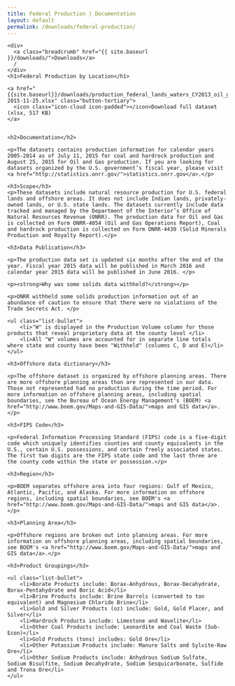 ```yaml
---
title: Federal Production | Documentation
layout: default
permalink: /downloads/federal-production/
---
```


<div class="container-outer container-padded">

  <article class="container-left-7">

    <div>
      <a class="breadcrumb" href="{{ site.baseurl }}/downloads/">Downloads</a>
      /
    </div>
    <h1>Federal Production by Location</h1>

    <a href="{{site.baseurl}}/downloads/production_federal_lands_waters_CY2013_oil_gas_solids-2015-11-25.xlsx" class="button-tertiary">
      <icon class="icon-cloud icon-padded"></icon>Download full dataset (xlsx, 517 KB)
    </a>


    <h2>Documentation</h2>

    <p>The datasets contains production information for calendar years 2005-2014 as of July 11, 2015 for coal and hardrock production and August 25, 2015 for Oil and Gas production. If you are looking for datasets organized by the U.S. government’s fiscal year, please visit <a href="http://statistics.onrr.gov/">statistics.onrr.gov</a>.</p>
    
    <h3>Scope</h3>
    <p>These datasets include natural resource production for U.S. federal lands and offshore areas. It does not include Indian lands, privately-owned lands, or U.S. state lands. The datasets currently include data tracked and managed by the Department of the Interior’s Office of Natural Resources Revenue (ONRR). The production data for Oil and Gas is collected on Form ONRR-4054 (Oil and Gas Operations Report), Coal and hardrock production is collected on Form ONRR-4430 (Solid Minerals Production and Royalty Report).</p>
    
    <h3>Data Publication</h3>
    
    <p>The production data set is updated six months after the end of the year. Fiscal year 2015 data will be published in March 2016 and calendar year 2015 data will be published in June 2016. </p>

    <p><strong>Why was some solids data withheld?</strong></p>
    
    <p>ONRR withheld some solids production information out of an abundance of caution to ensure that there were no violations of the Trade Secrets Act. </p>
    
    <ul class="list-bullet">
        <li>"W" is displayed in the Production Volume column for those products that reveal proprietary data at the county level </li>
        <li>All "W" volumes are accounted for in separate line totals where state and county have been "Withheld" (columns C, D and E)</li>
    </ul>

    <h3>Offshore data dictionary</h3>
    
    <p>The offshore dataset is organized by offshore planning areas. There are more offshore planning areas than are represented in our data. Those not represented had no production during the time period. For more information on offshore planning areas, including spatial boundaries, see the Bureau of Ocean Energy Management's (BOEM) <a href="http://www.boem.gov/Maps-and-GIS-Data/">maps and GIS data</a>.</p>
    
    <h3>FIPS Code</h3>
    
    <p>Federal Information Processing Standard (FIPS) code is a five-digit code which uniquely identifies counties and county equivalents in the U.S., certain U.S. possessions, and certain freely associated states. The first two digits are the FIPS state code and the last three are the county code within the state or possession.</p>

    <h3>Region</h3>
    
    <p>BOEM separates offshore area into four regions: Gulf of Mexico, Atlantic, Pacific, and Alaska. For more information on offshore regions, including spatial boundaries, see BOEM's <a href="http://www.boem.gov/Maps-and-GIS-Data/">maps and GIS data</a>.</p>
    
    <h3>Planning Area</h3>
    
    <p>Offshore regions are broken out into planning areas. For more information on offshore planning areas, including spatial boundaries, see BOEM's <a href="http://www.boem.gov/Maps-and-GIS-Data/">maps and GIS data</a>.</p>
    
    <h3>Product Groupings</h3>

    <ul class="list-bullet">
        <li>Borate Products include: Borax-Anhydrous, Borax-Decahydrate, Borax-Pentahydrate and Boric Acid</li>
        <li>Brine Products include: Brine Barrels (converted to ton equivalent) and Magnesium Chloride Brine</li>
        <li>Gold and Silver Products (oz) include: Gold, Gold Placer, and Silver</li>
        <li>Hardrock Products include: Limestone and Wavelite</li>
        <li>Other Coal Products include: Leonardite and Coal Waste (Sub-Econ)</li>
        <li>Gold Products (tons) includes: Gold Ore</li>
        <li>Other Potassium Products include: Manure Salts and Sylvite-Raw Ore</li>
        <li>Other Sodium Products include: Anhydrous Sodium Sulfate, Sodium Bisulfite, Sodium Decahydrate, Sodium Sesquicarbonate, Sulfide and Trona Ore</li>
    </ul>


  </article>

</div>
